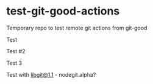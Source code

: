 # test-git-good-actions
Temporary repo to test remote git actions from git-good

Test

Test #2

Test 3

Test with libgit@1.1 - nodegit.alpha?
